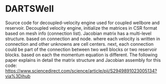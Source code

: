 # DARTSWell
Source code for decoupled-velocity engine used for coupled wellbore and reservoir. 
Decoupled velocity engine, initialize the matrices in CSR format based on mesh info (connection list).
Jacobian matrix has a multi-level structure. based on connection and node. where each velocity is written in connection and other unknowns are cell centers. next, each connection could be part of the connection between two well blocks or two reservoir blocks. based on each the momentum equation is different.
The following paper explains in detail the matrix structure and Jacobian assembly for this code: 
https://www.sciencedirect.com/science/article/pii/S2949891023005134?via%3Dihub


